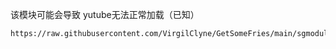 该模块可能会导致 yutube无法正常加载（已知）

    https://raw.githubusercontent.com/VirgilClyne/GetSomeFries/main/sgmodule/DNS.sgmodule